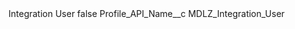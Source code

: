 <?xml version="1.0" encoding="UTF-8"?>
<CustomMetadata xmlns="http://soap.sforce.com/2006/04/metadata" xmlns:xsi="http://www.w3.org/2001/XMLSchema-instance" xmlns:xsd="http://www.w3.org/2001/XMLSchema">
    <label>Integration User</label>
    <protected>false</protected>
    <values>
        <field>Profile_API_Name__c</field>
        <value xsi:type="xsd:string">MDLZ_Integration_User</value>
    </values>
</CustomMetadata>
